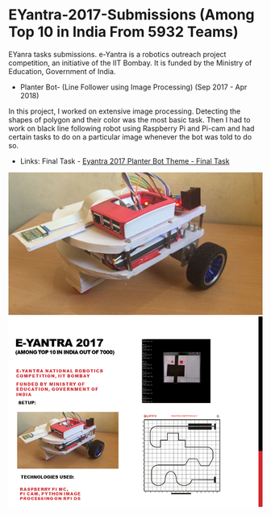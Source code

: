 # EYantra-2017-Submissions (Among Top 10 in India From 5932 Teams)
EYanra tasks submissions. e-Yantra is a robotics outreach project competition, an initiative of the IIT Bombay. It is funded by the Ministry of Education, Government of India.


- Planter Bot- (Line Follower using Image Processing)
(Sep 2017 - Apr 2018)

In this project, I worked on extensive image processing. Detecting the shapes of polygon and their color was the most basic task. Then I had to work on black line following robot using Raspberry Pi and Pi-cam and had certain tasks to do on a particular image whenever the bot was told to do so.

- Links:
Final Task - [Eyantra 2017 Planter Bot Theme - Final Task](https://youtu.be/vYROlWqvKRE?t=71)

![bot image](https://github.com/dhanrajbhosale/EYantra-2017-Submissions/blob/bbe9095436691962b9d3dede314e0f45ffe7a01e/bot.JPG?raw=true)
![bot ppt image](https://github.com/dhanrajbhosale/EYantra-2017-Submissions/blob/6502def43e4bf861e194feb44a15d6dc3bd170e3/bot_ppt.png?raw=true)
